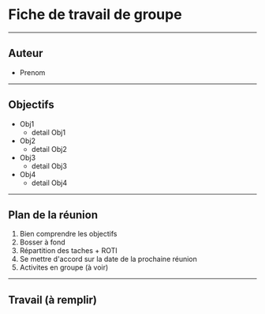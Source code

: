 # Fiche de travail de groupe
----------------------------------------------------------
## Auteur
   * Prenom
----------------------------------------------------------

## Objectifs

+ Obj1
	- detail Obj1
+ Obj2
	- detail Obj2
+ Obj3
	- detail Obj3
+ Obj4
	- detail Obj4

-------------------------------------------------------------

## Plan de la réunion

1. Bien comprendre les objectifs
2. Bosser à fond
3. Répartition des taches + ROTI
5. Se mettre d'accord sur la date de la prochaine réunion
6. Activites en groupe (à voir)

---------------------------------------------------------------
## Travail (à remplir)
